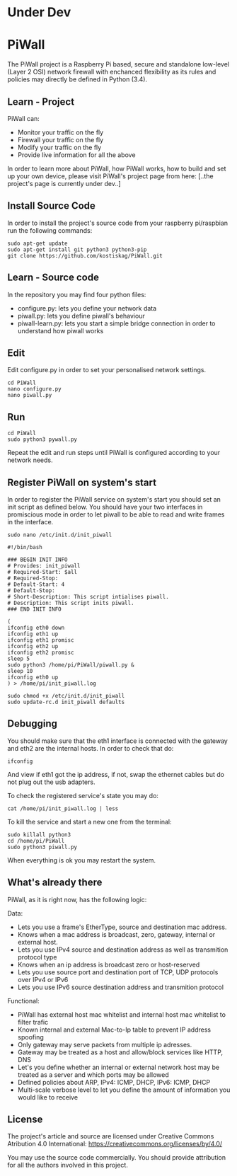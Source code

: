 # Under Dev

# PiWall
The PiWall project is a Raspberry Pi based, secure and standalone low-level (Layer 2 OSI) network firewall with enchanced flexibility as its rules and policies may directly be defined in Python (3.4).

## Learn - Project
PiWall can:
* Monitor your traffic on the fly
* Firewall your traffic on the fly
* Modify your traffic on the fly
* Provide live information for all the above

In order to learn more about PiWall, how PiWall works, how to build and set up your own device, please visit PiWall's project page from here:
[..the project's page is currently under dev..]

## Install Source Code
In order to install the project's source code from your raspberry pi/raspbian run the following commands:
```
sudo apt-get update
sudo apt-get install git python3 python3-pip
git clone https://github.com/kostiskag/PiWall.git
```

## Learn - Source code
In the repository you may find four python files:
* configure.py: lets you define your network data
* piwall.py: lets you define piwall's behaviour
* piwall-learn.py: lets you start a simple bridge connection in order to understand how piwall works

## Edit 
Edit configure.py in order to set your personalised network settings.
```
cd PiWall
nano configure.py
nano piwall.py
```

## Run
```
cd PiWall
sudo python3 pywall.py
```
Repeat the edit and run steps until PiWall is configured according to your network needs.

## Register PiWall on system's start
In order to register the PiWall service on system's start you should set an init script as defined below. You should have your two interfaces in promiscious mode in order to let piwall to be able to read and write frames in the interface.
```
sudo nano /etc/init.d/init_piwall
```

```
#!/bin/bash

### BEGIN INIT INFO
# Provides: init_piwall
# Required-Start: $all
# Required-Stop:
# Default-Start: 4
# Default-Stop:
# Short-Description: This script intialises piwall.
# Description: This script inits piwall.
### END INIT INFO

(
ifconfig eth0 down
ifconfig eth1 up
ifconfig eth1 promisc
ifconfig eth2 up
ifconfig eth2 promisc
sleep 5
sudo python3 /home/pi/PiWall/piwall.py &
sleep 10
ifconfig eth0 up
) > /home/pi/init_piwall.log
```

```
sudo chmod +x /etc/init.d/init_piwall
sudo update-rc.d init_piwall defaults
```

## Debugging
You should make sure that the eth1 interface is connected with the gateway and eth2 are the internal hosts. In order to check that do:
```
ifconfig
```
And view if eth1 got the ip address, if not, swap the ethernet cables but do not plug out the usb adapters.

To check the registered service's state you may do:
```
cat /home/pi/init_piwall.log | less
```

To kill the service and start a new one from the terminal:
```
sudo killall python3
cd /home/pi/PiWall
sudo python3 piwall.py
```
When everything is ok you may restart the system.
  
## What's already there
PiWall, as it is right now, has the following logic:

Data:
* Lets you use a frame's EtherType, source and destination mac address.
* Knows when a mac address is broadcast, zero, gateway, internal or external host.
* Lets you use IPv4 source and destination address as well as transmition protocol type
* Knows when an ip address is broadcast zero or host-reserved
* Lets you use source port and destination port of TCP, UDP protocols over IPv4 or IPv6
* Lets you use IPv6 source destination address and transmition protocol

Functional:
* PiWall has external host mac whitelist and internal host mac whitelist to filter trafic
* Known internal and external Mac-to-Ip table to prevent IP address spoofing
* Only gateway may serve packets from multiple ip adresses.
* Gateway may be treated as a host and allow/block services like HTTP, DNS
* Let's you define whether an internal or external network  host may be treated as a server and which ports may be allowed
* Defined policies about ARP, IPv4: ICMP, DHCP, IPv6: ICMP, DHCP
* Multi-scale verbose level to let you define the amount of information you would like to receive

## License
The project's article and source are licensed under Creative Commons Atribution 4.0 International: https://creativecommons.org/licenses/by/4.0/

You may use the source code commercially.
You should provide attribution for all the authors involved in this project.
